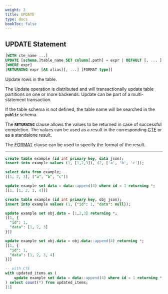 ```yaml
---
weight: 3
title: UPDATE
type: docs
bookToc: false
---
```


## UPDATE Statement

```SQL
[WITH cte_name ...]
UPDATE [schema.]table_name SET column[.path] = expr | DEFAULT [, ... ] 
[WHERE expr]
[RETURNING expr [AS alias][, ...] [FORMAT type]]
```

Update rows in the table.

The Update operation is distributed and will transactionally update table partitions on one or more backends.
Update can be part of a multi-statement transaction.

If the table schema is not defined, the table name will be searched in the **`public`** schema.

The **`RETURNING`** clause allows the values to be returned in case of successful completion. The values can
be used as a result in the corresponding [CTE](/docs/sql/transactions/cte) or as a standalone result.

The [FORMAT](/docs/sql/query/format) clause can be used to specify the format of the result.

---

```SQL
create table example (id int primary key, data json);
insert into example values (1, [1,2,3]), (2, ['a', 'b', 'c']);

select data from example;
[[1, 2, 3], ["a", "b", "c"]]

update example set data = data::append(4) where id = 1 returning *;
[[1, [1, 2, 3, 4]]]
```

```SQL
create table example (id int primary key, obj json);
insert into example values (1, {"id": 1, "data": null});

update example set obj.data = [1,2,3] returning *;
[[1, {
  "id": 1,
  "data": [1, 2, 3]
}]]

update example set obj.data = obj.data::append(4) returning *;
[[1, {
  "id": 1,
  "data": [1, 2, 3, 4]
}]]
```

```SQL
-- with CTE
with updated_items as (
    update example set data = data::append(4) where id = 1 returning *
) select count(*) from updated_items;
[1]
```
